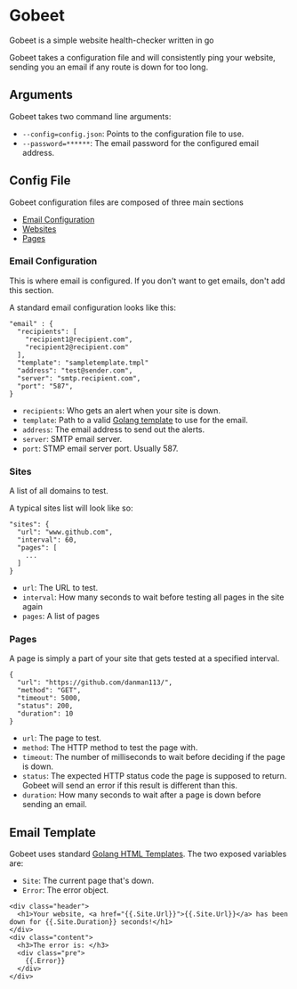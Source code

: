 # Gobeet
Gobeet is a simple website health-checker written in go

Gobeet takes a configuration file and will consistently ping your website, sending you an email if any route is down for too long.

## Arguments
Gobeet takes two command line arguments:

* `--config=config.json`: Points to the configuration file to use.
* `--password=******`: The email password for the configured email address.

## Config File
Gobeet configuration files are composed of three main sections
* [Email Configuration](#email-configuration)
* [Websites](#sites)
* [Pages](#pages)

### Email Configuration
This is where email is configured. If you don't want to get emails, don't add this section.

A standard email configuration looks like this:

```
"email" : {
  "recipients": [
    "recipient1@recipient.com",
    "recipient2@recipient.com"
  ],
  "template": "sampletemplate.tmpl"
  "address": "test@sender.com",
  "server": "smtp.recipient.com",
  "port": "587",
}
```
* `recipients`: Who gets an alert when your site is down.
* `template`: Path to a valid [Golang template](#email-template) to use for the email.
* `address`: The email address to send out the alerts.
* `server`: SMTP email server.
* `port`: STMP email server port. Usually 587.

### Sites
A list of all domains to test.

A typical sites list will look like so:

```
"sites": {
  "url": "www.github.com",
  "interval": 60,
  "pages": [
    ...
  ]
}
```
* `url`: The URL to test.
* `interval`: How many seconds to wait before testing all pages in the site again
* `pages`: A list of pages

### Pages
A page is simply a part of your site that gets tested at a specified interval.

```
{
  "url": "https://github.com/danman113/",
  "method": "GET",
  "timeout": 5000,
  "status": 200,
  "duration": 10
}
```

* `url`: The page to test.
* `method`: The HTTP method to test the page with.
* `timeout`: The number of milliseconds to wait before deciding if the page is down.
* `status`: The expected HTTP status code the page is supposed to return. Gobeet will send an error if this result is different than this.
* `duration`: How many seconds to wait after a page is down before sending an email.

## Email Template
Gobeet uses standard [Golang HTML Templates](https://golang.org/pkg/html/template/). The two exposed variables are:
* `Site`: The current page that's down.
* `Error`: The error object.

```
<div class="header">
  <h1>Your website, <a href="{{.Site.Url}}">{{.Site.Url}}</a> has been down for {{.Site.Duration}} seconds!</h1>
</div>
<div class="content">
  <h3>The error is: </h3>
  <div class="pre">
    {{.Error}}
  </div>
</div>
```
